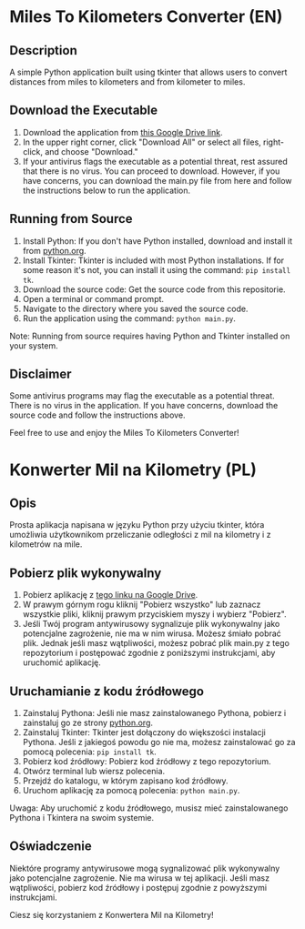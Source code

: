 # Miles To Kilometers Converter (EN)

## Description
A simple Python application built using tkinter that allows users to convert distances from miles to kilometers and from kilometer to miles.

## Download the Executable
1. Download the application from [this Google Drive link](https://drive.google.com/drive/folders/1jhrsT3sMi9cXSAMidDCqYHjMsvG9iRdG?usp=sharing).
2. In the upper right corner, click "Download All" or select all files, right-click, and choose "Download."
3. If your antivirus flags the executable as a potential threat, rest assured that there is no virus. You can proceed to download. However, if you have concerns, you can download the main.py file from here and follow the instructions below to run the application.

## Running from Source
1. Install Python: If you don't have Python installed, download and install it from [python.org](https://www.python.org/).
2. Install Tkinter: Tkinter is included with most Python installations. If for some reason it's not, you can install it using the command: `pip install tk`.
3. Download the source code: Get the source code from this repositorie.
4. Open a terminal or command prompt.
5. Navigate to the directory where you saved the source code.
6. Run the application using the command: `python main.py`.

Note: Running from source requires having Python and Tkinter installed on your system.

## Disclaimer
Some antivirus programs may flag the executable as a potential threat. There is no virus in the application. If you have concerns, download the source code and follow the instructions above.

Feel free to use and enjoy the Miles To Kilometers Converter!

# Konwerter Mil na Kilometry (PL)

## Opis
Prosta aplikacja napisana w języku Python przy użyciu tkinter, która umożliwia użytkownikom przeliczanie odległości z mil na kilometry i z kilometrów na mile.

## Pobierz plik wykonywalny
1. Pobierz aplikację z [tego linku na Google Drive](https://drive.google.com/drive/folders/1jhrsT3sMi9cXSAMidDCqYHjMsvG9iRdG?usp=sharing).
2. W prawym górnym rogu kliknij "Pobierz wszystko" lub zaznacz wszystkie pliki, kliknij prawym przyciskiem myszy i wybierz "Pobierz".
3. Jeśli Twój program antywirusowy sygnalizuje plik wykonywalny jako potencjalne zagrożenie, nie ma w nim wirusa. Możesz śmiało pobrać plik. Jednak jeśli masz wątpliwości, możesz pobrać plik main.py z tego repozytorium i postępować zgodnie z poniższymi instrukcjami, aby uruchomić aplikację.

## Uruchamianie z kodu źródłowego
1. Zainstaluj Pythona: Jeśli nie masz zainstalowanego Pythona, pobierz i zainstaluj go ze strony [python.org](https://www.python.org/).
2. Zainstaluj Tkinter: Tkinter jest dołączony do większości instalacji Pythona. Jeśli z jakiegoś powodu go nie ma, możesz zainstalować go za pomocą polecenia: `pip install tk`.
3. Pobierz kod źródłowy: Pobierz kod źródłowy z tego repozytorium.
4. Otwórz terminal lub wiersz polecenia.
5. Przejdź do katalogu, w którym zapisano kod źródłowy.
6. Uruchom aplikację za pomocą polecenia: `python main.py`.

Uwaga: Aby uruchomić z kodu źródłowego, musisz mieć zainstalowanego Pythona i Tkintera na swoim systemie.

## Oświadczenie
Niektóre programy antywirusowe mogą sygnalizować plik wykonywalny jako potencjalne zagrożenie. Nie ma wirusa w tej aplikacji. Jeśli masz wątpliwości, pobierz kod źródłowy i postępuj zgodnie z powyższymi instrukcjami.

Ciesz się korzystaniem z Konwertera Mil na Kilometry!
